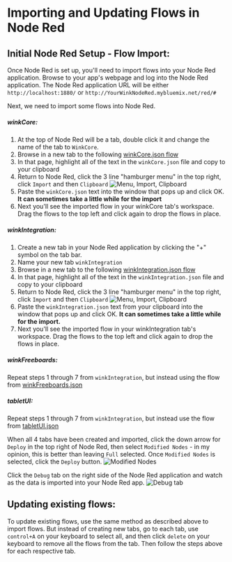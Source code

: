 # Importing and Updating Flows in Node Red
## Initial Node Red Setup - Flow Import:
Once Node Red is set up, you'll need to import flows into your Node Red application. Browse to your app's webpage and log into the Node Red application. The Node Red application URL will be either `http://localhost:1880/` or `http://YourWinkNodeRed.mybluemix.net/red/#`

Next, we need to import some flows into Node Red.

##### winkCore:

1. At the top of Node Red will be a tab, double click it and change the name of the tab to `WinkCore`.
2. Browse in a new tab to the following [winkCore.json flow](https://github.com/tfatykhov/WinkRedNode/blob/master/Flows/Bluemix/winkCore.json)
3. In that page, highlight all of the text in the `winkCore.json` file and copy to your clipboard
4. Return to Node Red, click the 3 line "hamburger menu" in the top right, click `Import` and then `Clipboard`
    ![Menu, Import, Clipboard](http://i63.tinypic.com/jhtzdu.png)
5. Paste the `winkCore.json` text into the window that pops up and click OK. **It can sometimes take a little while for the import**
6. Next you'll see the imported flow in your winkCore tab's workspace. Drag the flows to the top left and click again to drop the flows in place.

#####  winkIntegration:

1. Create a new tab in your Node Red application by clicking the "+" symbol on the tab bar.
2. Name your new tab `winkIntegration`
3. Browse in a new tab to the following [winkIntegration.json flow](https://github.com/tfatykhov/WinkRedNode/blob/master/Flows/Bluemix/winkIntegration.json)
4. In that page, highlight all of the text in the `winkIntegration.json` file and copy to your clipboard
5. Return to Node Red, click the 3 line "hamburger menu" in the top right, click `Import` and then `Clipboard`
    ![Menu, Import, Clipboard](http://i63.tinypic.com/jhtzdu.png)
6. Paste the `winkIntegration.json` text from your clipboard into the window that pops up and click OK. **It can sometimes take a little while for the import.**
7. Next you'll see the imported flow in your winkIntegration tab's workspace. Drag the flows to the top left and click again to drop the flows in place.

##### winkFreeboards:

Repeat steps 1 through 7 from `winkIntegration`, but instead using the flow from [winkFreeboards.json](https://github.com/tfatykhov/WinkRedNode/blob/master/Flows/Bluemix/winkFreeboards.json)

##### tabletUI:

Repeat steps 1 through 7 from `winkIntegration`, but instead use the flow from [tabletUI.json](https://github.com/tfatykhov/WinkRedNode/blob/master/Flows/Bluemix/tabletUI.json)

When all 4 tabs have been created and imported, click the down arrow for `Deploy` in the top right of Node Red, then select `Modified Nodes` - in my opinion, this is better than leaving   `Full` selected. Once `Modified Nodes` is selected, click the `Deploy` button.
![Modified Nodes](http://i64.tinypic.com/11mclyw.png)


Click the `Debug` tab on the right side of the Node Red application and watch as the data is imported into your Node Red app.
![Debug tab](http://i67.tinypic.com/verpsw.png)

## Updating existing flows:

To update existing flows, use the same method as described above to import flows. But instead of creating new tabs, go to each tab, use `control+A` on your keyboard to select all, and then click `delete` on your keyboard to remove all the flows from the tab. Then follow the steps above for each respective tab.
